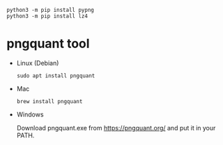 ```
python3 -m pip install pypng
python3 -m pip install lz4
```

# pngquant tool

-   Linux (Debian)

    ```
    sudo apt install pngquant
    ```

-   Mac

    ```
    brew install pngquant
    ```

-   Windows

    Download pngquant.exe from https://pngquant.org/ and put it in your PATH.
